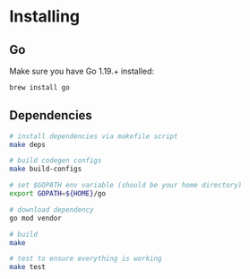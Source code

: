 # Installing

## Go

Make sure you have Go 1.19.+ installed:

```sh
brew install go
```

## Dependencies

```sh
# install dependencies via makefile script
make deps

# build codegen configs
make build-configs

# set $GOPATH env variable (should be your home directory)
export GOPATH=${HOME}/go

# download dependency 
go mod vendor

# build
make

# test to ensure everything is working
make test
```
